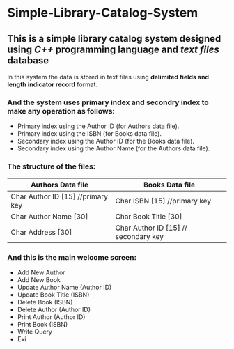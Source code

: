 # Simple-Library-Catalog-System
## This is a simple library catalog system designed using *C++* programming language and *text files* database

In this system the data is stored in text files using **delimited fields and length indicator record** format.


### And the system uses **primary index** and **secondry index** to make any operation as follows:
- Primary index using the Author ID (for Authors data file). 
- Primary index using the ISBN (for Books data file). 
- Secondary index using the Author ID (for the Books data file). 
- Secondary index using the Author Name (for the Authors data file).

### The structure of the files:
| Authors Data file | Books Data file |
|----------|----------|
| Char Author ID [15] //primary key | Char ISBN [15] //primary key |
| Char Author Name [30] | Char Book Title [30] |
| Char Address [30] | Char Author ID [15] // secondary key |

### And this is the main welcome screen:
- Add New Author
- Add New Book 
- Update Author Name (Author ID) 
- Update Book Title (ISBN) 
- Delete Book (ISBN) 
- Delete Author (Author ID) 
- Print Author (Author ID) 
- Print Book (ISBN) 
- Write Query 
- Exi
